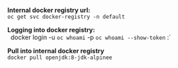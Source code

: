 **Internal docker registry url:** <br/>
`oc get svc docker-registry -n default`

**Logging into docker registry:** <br/>`
`docker login -u `oc whoami` -p `oc whoami --show-token` <docker registry ip>:<docker registry port>`

**Pull into internal docker registry** <br/>
`docker pull openjdk:8-jdk-alpinee`